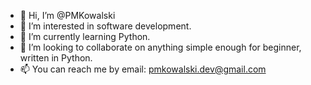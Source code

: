 - 👋 Hi, I’m @PMKowalski
- 👀 I’m interested in software development.
- 🌱 I’m currently learning Python.
- 💞️ I’m looking to collaborate on anything simple enough for beginner, written in Python.
- 📫 You can reach me by email: pmkowalski.dev@gmail.com

<!---
PMKowalski/PMKowalski is a ✨ special ✨ repository because its `README.md` (this file) appears on your GitHub profile.
You can click the Preview link to take a look at your changes.
--->

